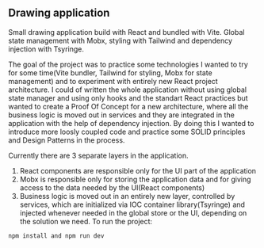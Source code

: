 ## Drawing application

Small drawing application build with React and bundled with Vite. Global state management with Mobx, styling with Tailwind and dependency injection with Tsyringe.

The goal of the project was to practice some technologies I wanted to try for some time(Vite bundler, Tailwind for styling, Mobx for state management) and to experiment with entirely new React project architecture. I could of written the whole application without using global state manager and using only hooks and the standart React practices but wanted to create a Proof Of Concept for a new architecture, where all the business logic is moved out in services and they are integrated in the application with the help of dependency injection. By doing this I wanted to introduce more loosly coupled code and practice some SOLID principles and Design Patterns in the process.

Currently there are 3 separate layers in the application.
1. React components are responsible only for the UI part of the application
2. Mobx is responsible only for storing the application data and for giving access to the data needed by the UI(React components)
3. Business logic is moved out in an entirely new layer, controlled by services, which are initialized via IOC container library(Tsyringe) and injected whenever needed in the global store or the UI, depending on the solution we need.
To run the project:

```
npm install and npm run dev
```
